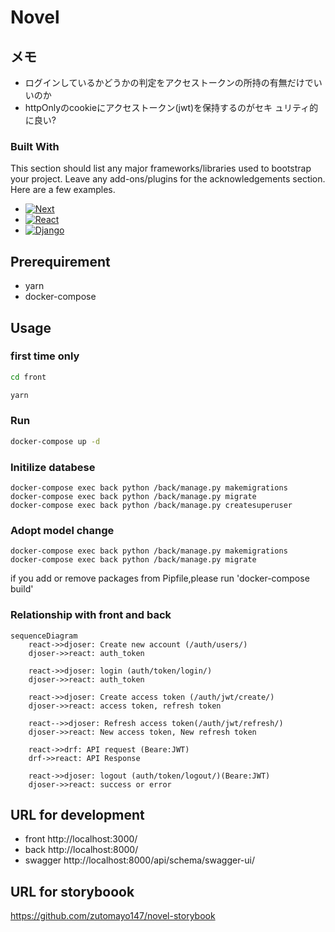 # Novel

## メモ

- ログインしているかどうかの判定をアクセストークンの所持の有無だけでいいのか
- httpOnlyのcookieにアクセストークン(jwt)を保持するのがセキ
  ュリティ的に良い?

### Built With

This section should list any major frameworks/libraries used to bootstrap your project. Leave any add-ons/plugins for the acknowledgements section. Here are a few examples.

* [![Next][Next.js]][Next-url]
* [![React][React.js]][React-url]
* [![Django][Django]][Django-url]


## Prerequirement

- yarn
- docker-compose

## Usage

### first time only

```sh
cd front

yarn
``````
### Run

```sh
docker-compose up -d

```

### Initilize databese

<!-- docker-compose exec back /bin/sh -->
```
docker-compose exec back python /back/manage.py makemigrations
docker-compose exec back python /back/manage.py migrate
docker-compose exec back python /back/manage.py createsuperuser
```
### Adopt model change

<!-- docker-compose exec back /bin/sh -->
```
docker-compose exec back python /back/manage.py makemigrations
docker-compose exec back python /back/manage.py migrate
```

if you add or remove packages from Pipfile,please run 'docker-compose build'

<!-- if you add or remove packages from packages.json or Pipfile, -->
<!-- please run 'docker-compose build' -->

### Relationship with front and back

```mermaid
sequenceDiagram
    react->>djoser: Create new account (/auth/users/)
    djoser->>react: auth_token

    react->>djoser: login (auth/token/login/)
    djoser->>react: auth_token

    react->>djoser: Create access token (/auth/jwt/create/)
    djoser->>react: access token, refresh token

    react-->>djoser: Refresh access token(/auth/jwt/refresh/)
    djoser->>react: New access token, New refresh token

    react->>drf: API request (Beare:JWT)
    drf->>react: API Response

    react->>djoser: logout (auth/token/logout/)(Beare:JWT)
    djoser->>react: success or error

```

## URL for development

- front  http://localhost:3000/
- back  http://localhost:8000/
- swagger http://localhost:8000/api/schema/swagger-ui/

## URL for storyboook

https://github.com/zutomayo147/novel-storybook

<!-- MARKDOWN LINKS & IMAGES -->
<!-- https://www.markdownguide.org/basic-syntax/#reference-style-links -->
[contributors-shield]: https://img.shields.io/github/contributors/othneildrew/Best-README-Template.svg?style=for-the-badge
[contributors-url]: https://github.com/othneildrew/Best-README-Template/graphs/contributors
[forks-shield]: https://img.shields.io/github/forks/othneildrew/Best-README-Template.svg?style=for-the-badge
[forks-url]: https://github.com/othneildrew/Best-README-Template/network/members
[stars-shield]: https://img.shields.io/github/stars/othneildrew/Best-README-Template.svg?style=for-the-badge
[stars-url]: https://github.com/othneildrew/Best-README-Template/stargazers
[issues-shield]: https://img.shields.io/github/issues/othneildrew/Best-README-Template.svg?style=for-the-badge
[issues-url]: https://github.com/othneildrew/Best-README-Template/issues
[license-shield]: https://img.shields.io/github/license/othneildrew/Best-README-Template.svg?style=for-the-badge
[license-url]: https://github.com/othneildrew/Best-README-Template/blob/master/LICENSE.txt
[product-screenshot]: images/screenshot.png
[Next.js]: https://img.shields.io/badge/next.js-000000?style=for-the-badge&logo=nextdotjs&logoColor=white
[Next-url]: https://nextjs.org/
[React.js]: https://img.shields.io/badge/React-20232A?style=for-the-badge&logo=react&logoColor=61DAFB
[React-url]: https://reactjs.org/
[Django]: https://img.shields.io/badge/-Django-092E20.svg?logo=django&style=flat-square
[Django-url]:"https://docs.djangoproject.com/en/4.1/"